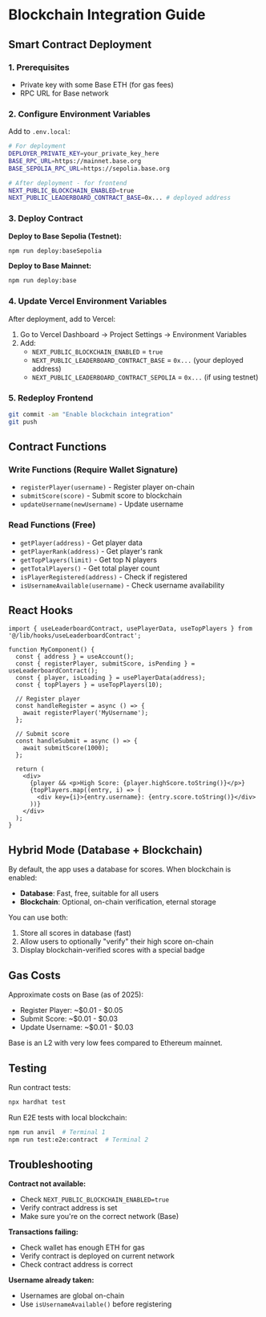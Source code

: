 # Blockchain Integration Guide

## Smart Contract Deployment

### 1. Prerequisites
- Private key with some Base ETH (for gas fees)
- RPC URL for Base network

### 2. Configure Environment Variables

Add to `.env.local`:
```bash
# For deployment
DEPLOYER_PRIVATE_KEY=your_private_key_here
BASE_RPC_URL=https://mainnet.base.org
BASE_SEPOLIA_RPC_URL=https://sepolia.base.org

# After deployment - for frontend
NEXT_PUBLIC_BLOCKCHAIN_ENABLED=true
NEXT_PUBLIC_LEADERBOARD_CONTRACT_BASE=0x... # deployed address
```

### 3. Deploy Contract

**Deploy to Base Sepolia (Testnet):**
```bash
npm run deploy:baseSepolia
```

**Deploy to Base Mainnet:**
```bash
npm run deploy:base
```

### 4. Update Vercel Environment Variables

After deployment, add to Vercel:
1. Go to Vercel Dashboard → Project Settings → Environment Variables
2. Add:
   - `NEXT_PUBLIC_BLOCKCHAIN_ENABLED` = `true`
   - `NEXT_PUBLIC_LEADERBOARD_CONTRACT_BASE` = `0x...` (your deployed address)
   - `NEXT_PUBLIC_LEADERBOARD_CONTRACT_SEPOLIA` = `0x...` (if using testnet)

### 5. Redeploy Frontend

```bash
git commit -am "Enable blockchain integration"
git push
```

## Contract Functions

### Write Functions (Require Wallet Signature)
- `registerPlayer(username)` - Register player on-chain
- `submitScore(score)` - Submit score to blockchain
- `updateUsername(newUsername)` - Update username

### Read Functions (Free)
- `getPlayer(address)` - Get player data
- `getPlayerRank(address)` - Get player's rank
- `getTopPlayers(limit)` - Get top N players
- `getTotalPlayers()` - Get total player count
- `isPlayerRegistered(address)` - Check if registered
- `isUsernameAvailable(username)` - Check username availability

## React Hooks

```tsx
import { useLeaderboardContract, usePlayerData, useTopPlayers } from '@/lib/hooks/useLeaderboardContract';

function MyComponent() {
  const { address } = useAccount();
  const { registerPlayer, submitScore, isPending } = useLeaderboardContract();
  const { player, isLoading } = usePlayerData(address);
  const { topPlayers } = useTopPlayers(10);

  // Register player
  const handleRegister = async () => {
    await registerPlayer('MyUsername');
  };

  // Submit score
  const handleSubmit = async () => {
    await submitScore(1000);
  };

  return (
    <div>
      {player && <p>High Score: {player.highScore.toString()}</p>}
      {topPlayers.map((entry, i) => (
        <div key={i}>{entry.username}: {entry.score.toString()}</div>
      ))}
    </div>
  );
}
```

## Hybrid Mode (Database + Blockchain)

By default, the app uses a database for scores. When blockchain is enabled:
- **Database**: Fast, free, suitable for all users
- **Blockchain**: Optional, on-chain verification, eternal storage

You can use both:
1. Store all scores in database (fast)
2. Allow users to optionally "verify" their high score on-chain
3. Display blockchain-verified scores with a special badge

## Gas Costs

Approximate costs on Base (as of 2025):
- Register Player: ~$0.01 - $0.05
- Submit Score: ~$0.01 - $0.03
- Update Username: ~$0.01 - $0.03

Base is an L2 with very low fees compared to Ethereum mainnet.

## Testing

Run contract tests:
```bash
npx hardhat test
```

Run E2E tests with local blockchain:
```bash
npm run anvil  # Terminal 1
npm run test:e2e:contract  # Terminal 2
```

## Troubleshooting

**Contract not available:**
- Check `NEXT_PUBLIC_BLOCKCHAIN_ENABLED=true`
- Verify contract address is set
- Make sure you're on the correct network (Base)

**Transactions failing:**
- Check wallet has enough ETH for gas
- Verify contract is deployed on current network
- Check contract address is correct

**Username already taken:**
- Usernames are global on-chain
- Use `isUsernameAvailable()` before registering
